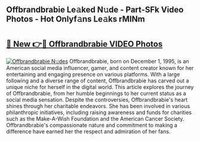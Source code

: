 ## Offbrandbrabie Le𝚊ked N𝚞de - Part-SFk Video Photos - Hot Onlyf𝚊ns Le𝚊ks rMINm

# <h2><a href="http://ac54279.deff.icu/?id=Offbrandbrabie">🔗 New 👉🔴 Offbrandbrabie VIDEO Photos</a></h2>

[![Offbrandbrabie N𝚞des](https://i.imgur.com/rIISA9y.gif)](http://ac54279.deff.icu/?id=Offbrandbrabie)
Offbrandbrabie, born on December 1, 1995, is an American social media influencer, gamer, and content creator known for her entertaining and engaging presence on various platforms. With a large following and a diverse range of content, Offbrandbrabie has carved out a unique niche for herself in the digital world. This article explores the journey of Offbrandbrabie, from her humble beginnings to her current status as a social media sensation. Despite the controversies, Offbrandbrabie's heart shines through her charitable endeavors. She has been involved in various philanthropic initiatives, including raising awareness and funds for charities such as the Make-A-Wish Foundation and the American Cancer Society. Offbrandbrabie's compassionate nature and commitment to making a difference have earned her the respect and admiration of her fans.
